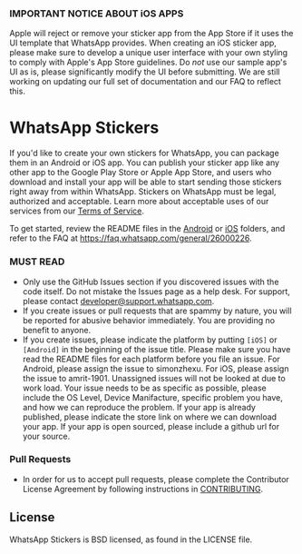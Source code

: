 ### IMPORTANT NOTICE ABOUT iOS APPS 
Apple will reject or remove your sticker app from the App Store if it uses the UI template that WhatsApp provides. When creating an iOS sticker app, please make sure to develop a unique user interface with your own styling to comply with Apple's App Store guidelines. Do *not* use our sample app's UI as is, please significantly modify the UI before submitting. We are still working on updating our full set of documentation and our FAQ to reflect this.

# WhatsApp Stickers

If you'd like to create your own stickers for WhatsApp, you can package them in an Android or iOS app. You can publish your sticker app like any other app to the Google Play Store or Apple App Store, and users who download and install your app will be able to start sending those stickers right away from within WhatsApp. Stickers on WhatsApp must be legal, authorized and acceptable. Learn more about acceptable uses of our services from our [Terms of Service](https://www.whatsapp.com/legal/#terms-of-service).

To get started, review the README files in the [Android](https://github.com/WhatsApp/stickers/tree/master/Android) or [iOS](https://github.com/WhatsApp/stickers/tree/master/iOS) folders, and refer to the FAQ at https://faq.whatsapp.com/general/26000226.

### MUST READ
- Only use the GitHub Issues section if you discovered issues with the code itself. Do not mistake the Issues page as a help desk. For support, please contact <developer@support.whatsapp.com>.
- If you create issues or pull requests that are spammy by nature, you will be reported for abusive behavior immediately. You are providing no benefit to anyone.
- If you create issues, please indicate the platform by putting `[iOS]` or `[Android]` in the beginning of the issue title. Please make sure you have read the README files for each platform before you file an issue. For Android, please assign the issue to simonzhexu. For iOS, please assign the issue to amrit-1901. Unassigned issues will not be looked at due to work load. Your issue needs to be as specific as possible, please include the OS Level, Device Manifacture, specific problem you have, and how we can reproduce the problem. If your app is already published, please indicate the store link on where we can download your app. If your app is open sourced, please include a github url for your source.

### Pull Requests
- In order for us to accept pull requests, please complete the Contributor License Agreement by following instructions in [CONTRIBUTING](https://github.com/WhatsApp/stickers/blob/master/CONTRIBUTING.md).

## License
WhatsApp Stickers is BSD licensed, as found in the LICENSE file.
